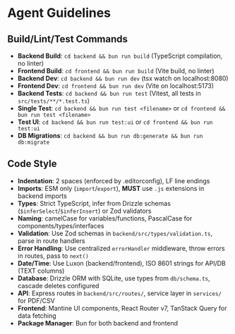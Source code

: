 # Agent Guidelines

## Build/Lint/Test Commands
- **Backend Build**: `cd backend && bun run build` (TypeScript compilation, no linter)
- **Frontend Build**: `cd frontend && bun run build` (Vite build, no linter)
- **Backend Dev**: `cd backend && bun run dev` (tsx watch on localhost:8080)
- **Frontend Dev**: `cd frontend && bun run dev` (Vite on localhost:5173)
- **Backend Tests**: `cd backend && bun run test` (Vitest, all tests in `src/tests/**/*.test.ts`)
- **Single Test**: `cd backend && bun run test <filename>` or `cd frontend && bun run test <filename>`
- **Test UI**: `cd backend && bun run test:ui` or `cd frontend && bun run test:ui`
- **DB Migrations**: `cd backend && bun run db:generate && bun run db:migrate`

## Code Style
- **Indentation**: 2 spaces (enforced by .editorconfig), LF line endings
- **Imports**: ESM only (`import`/`export`), **MUST** use `.js` extensions in backend imports
- **Types**: Strict TypeScript, infer from Drizzle schemas (`$inferSelect`/`$inferInsert`) or Zod validators
- **Naming**: camelCase for variables/functions, PascalCase for components/types/interfaces
- **Validation**: Use Zod schemas in `backend/src/types/validation.ts`, parse in route handlers
- **Error Handling**: Use centralized `errorHandler` middleware, throw errors in routes, pass to `next()`
- **Date/Time**: Use Luxon (backend/frontend), ISO 8601 strings for API/DB (TEXT columns)
- **Database**: Drizzle ORM with SQLite, use types from `db/schema.ts`, cascade deletes configured
- **API**: Express routes in `backend/src/routes/`, service layer in `services/` for PDF/CSV
- **Frontend**: Mantine UI components, React Router v7, TanStack Query for data fetching
- **Package Manager**: Bun for both backend and frontend

